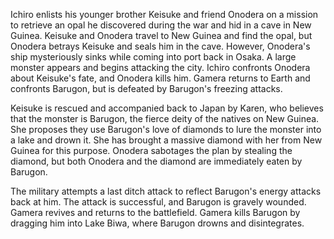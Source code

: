 <!-- Gamera vs. Barugon (1966) -->

Ichiro enlists his younger brother Keisuke and friend Onodera on a mission to retrieve an opal he discovered during the war and hid in a cave in New Guinea. Keisuke and Onodera travel to New Guinea and find the opal, but Onodera betrays Keisuke and seals him in the cave. However, Onodera's ship mysteriously sinks while coming into port back in Osaka. A large monster appears and begins attacking the city. Ichiro confronts Onodera about Keisuke's fate, and Onodera kills him. Gamera returns to Earth and confronts Barugon, but is defeated by Barugon's freezing attacks.

Keisuke is rescued and accompanied back to Japan by Karen, who believes that the monster is Barugon, the fierce deity of the natives on New Guinea. She proposes they use Barugon's love of diamonds to lure the monster into a lake and drown it. She has brought a massive diamond with her from New Guinea for this purpose. Onodera sabotages the plan by stealing the diamond, but both Onodera and the diamond are immediately eaten by Barugon.

The military attempts a last ditch attack to reflect Barugon's energy attacks back at him. The attack is successful, and Barugon is gravely wounded. Gamera revives and returns to the battlefield. Gamera kills Barugon by dragging him into Lake Biwa, where Barugon drowns and disintegrates.